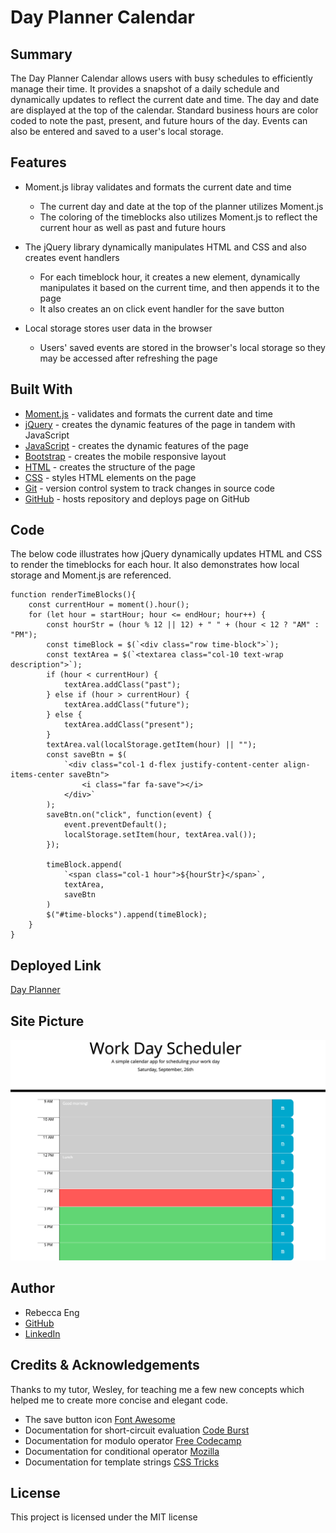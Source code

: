 # Day Planner Calendar

## Summary
The Day Planner Calendar allows users with busy schedules to efficiently manage their time. It provides a snapshot of a daily schedule and dynamically updates to reflect the current date and time. The day and date are displayed at the top of the calendar. Standard business hours are color coded to note the past, present, and future hours of the day. Events can also be entered and saved to a user's local storage. 

## Features
* Moment.js libray validates and formats the current date and time
    * The current day and date at the top of the planner utilizes Moment.js
    * The coloring of the timeblocks also utilizes Moment.js to reflect the current hour as well as past and future hours

* The jQuery library dynamically manipulates HTML and CSS and also creates event handlers
    * For each timeblock hour, it creates a new element, dynamically manipulates it based on the current time, and then appends it to the page
    * It also creates an on click event handler for the save button

* Local storage stores user data in the browser
    * Users' saved events are stored in the browser's local storage so they may be accessed after refreshing the page

## Built With
* [Moment.js](https://momentjs.com/) - validates and formats the current date and time
* [jQuery](https://jquery.com/) - creates the dynamic features of the page in tandem with JavaScript
* [JavaScript](https://www.javascript.com/) - creates the dynamic features of the page
* [Bootstrap](https://getbootstrap.com/) - creates the mobile responsive layout
* [HTML](https://developer.mozilla.org/en-US/docs/Web/HTML) - creates the structure of the page
* [CSS](https://developer.mozilla.org/en-US/docs/Web/CSS) - styles HTML elements on the page
* [Git](https://git-scm.com/) - version control system to track changes in source code
* [GitHub](https://github.com/) - hosts repository and deploys page on GitHub

## Code
The below code illustrates how jQuery dynamically updates HTML and CSS to render the timeblocks for each hour. It also demonstrates how local storage and Moment.js are referenced.

    function renderTimeBlocks(){
        const currentHour = moment().hour();
        for (let hour = startHour; hour <= endHour; hour++) {
            const hourStr = (hour % 12 || 12) + " " + (hour < 12 ? "AM" : "PM");
            const timeBlock = $(`<div class="row time-block">`);
            const textArea = $(`<textarea class="col-10 text-wrap description">`);
            if (hour < currentHour) {
                textArea.addClass("past");
            } else if (hour > currentHour) {
                textArea.addClass("future");
            } else {
                textArea.addClass("present");
            }
            textArea.val(localStorage.getItem(hour) || "");
            const saveBtn = $(
                `<div class="col-1 d-flex justify-content-center align-items-center saveBtn">
                    <i class="far fa-save"></i>
                </div>`
            );
            saveBtn.on("click", function(event) {
                event.preventDefault();
                localStorage.setItem(hour, textArea.val());
            });

            timeBlock.append(
                `<span class="col-1 hour">${hourStr}</span>`,
                textArea,
                saveBtn
            )
            $("#time-blocks").append(timeBlock);
        }
    }

## Deployed Link
[Day Planner](https://engrebecca.github.io/day-planner/)

## Site Picture
![Day Planner Image](Assets/DayPlanner.png)

## Author
* Rebecca Eng
* [GitHub](https://github.com/engrebecca)
* [LinkedIn](https://www.linkedin.com/in/engrebecca/)

## Credits & Acknowledgements
Thanks to my tutor, Wesley, for teaching me a few new concepts which helped me to create more concise and elegant code.
* The save button icon [Font Awesome](https://fontawesome.com/icons/save?style=regular)
* Documentation for short-circuit evaluation [Code Burst](https://codeburst.io/javascript-what-is-short-circuit-evaluation-ff22b2f5608c)
* Documentation for modulo operator [Free Codecamp](https://www.freecodecamp.org/news/the-python-modulo-operator-what-does-the-symbol-mean-in-python-solved/)
* Documentation for conditional operator [Mozilla](https://developer.mozilla.org/en-US/docs/Web/JavaScript/Reference/Operators/Conditional_Operator)
* Documentation for template strings [CSS Tricks](https://css-tricks.com/template-literals/)

## License
This project is licensed under the MIT license